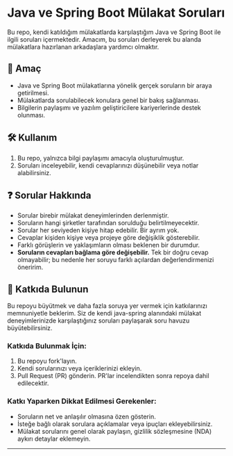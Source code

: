 # Java ve Spring Boot Mülakat Soruları

Bu repo, kendi katıldığım mülakatlarda karşılaştığım Java ve Spring Boot ile ilgili soruları içermektedir. Amacım, bu soruları derleyerek bu alanda mülakatlara hazırlanan arkadaşlara yardımcı olmaktır.

## 📌 Amaç

- Java ve Spring Boot mülakatlarına yönelik gerçek soruların bir araya getirilmesi.
- Mülakatlarda sorulabilecek konulara genel bir bakış sağlanması.
- Bilgilerin paylaşımı ve yazılım geliştiricilere kariyerlerinde destek olunması.

## 🛠️ Kullanım

1. Bu repo, yalnızca bilgi paylaşımı amacıyla oluşturulmuştur.
2. Soruları inceleyebilir, kendi cevaplarınızı düşünebilir veya notlar alabilirsiniz.

## ❓ Sorular Hakkında

- Sorular birebir mülakat deneyimlerinden derlenmiştir.
- Soruların hangi şirketler tarafından sorulduğu belirtilmeyecektir.
- Sorular her seviyeden kişiye hitap edebilir. Bir ayrım yok.
- Cevaplar kişiden kişiye veya projeye göre değişiklik gösterebilir.
- Farklı görüşlerin ve yaklaşımların olması beklenen bir durumdur.
- **Soruların cevapları bağlama göre değişebilir.** Tek bir doğru cevap olmayabilir; bu nedenle her soruyu farklı açılardan değerlendirmenizi öneririm.

## 🤝 Katkıda Bulunun

Bu repoyu büyütmek ve daha fazla soruya yer vermek için katkılarınızı memnuniyetle beklerim. Siz de kendi java-spring alanındaki mülakat deneyimlerinizde karşılaştığınız soruları paylaşarak soru havuzu büyütebilirsiniz.

### Katkıda Bulunmak İçin:
1. Bu repoyu fork'layın.
2. Kendi sorularınızı veya içeriklerinizi ekleyin.
3. Pull Request (PR) gönderin. PR'lar incelendikten sonra repoya dahil edilecektir.

### Katkı Yaparken Dikkat Edilmesi Gerekenler:
- Soruların net ve anlaşılır olmasına özen gösterin.
- İsteğe bağlı olarak sorulara açıklamalar veya ipuçları ekleyebilirsiniz.
- Mülakat sorularını genel olarak paylaşın, gizlilik sözleşmesine (NDA) aykırı detaylar eklemeyin.


---

